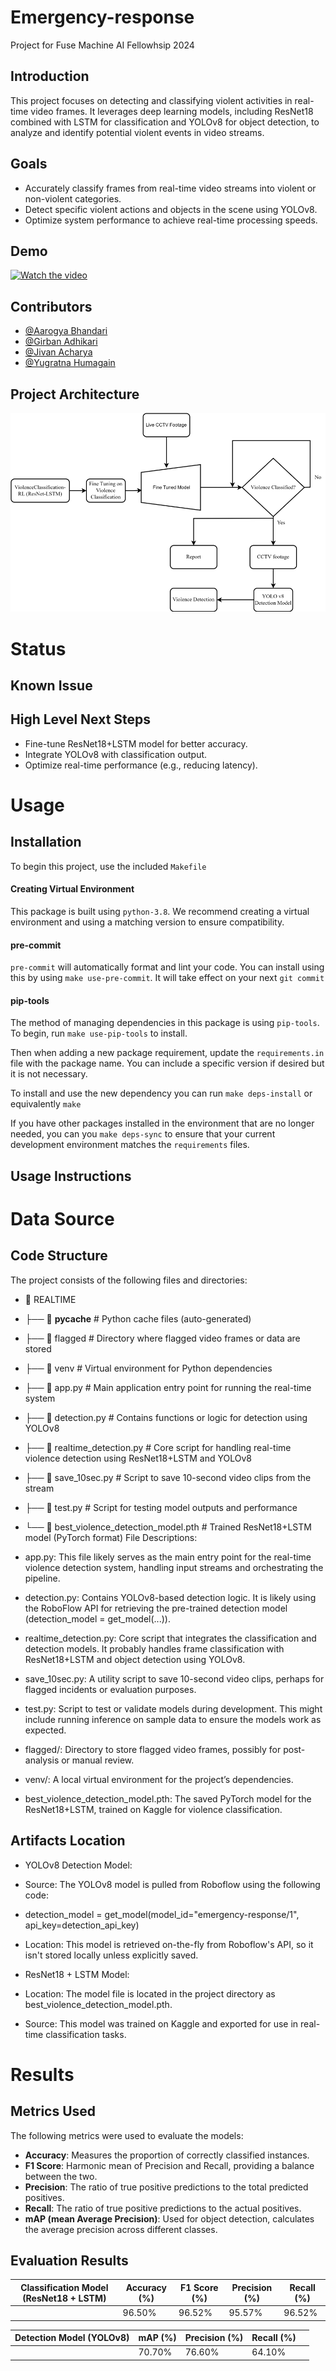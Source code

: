 # Emergency-response
Project for Fuse Machine AI Fellowhsip 2024

## Introduction
This project focuses on detecting and classifying violent activities in real-time video frames. It leverages deep learning models, including ResNet18 combined with LSTM for classification and YOLOv8 for object detection, to analyze and identify potential violent events in video streams.
## Goals
- Accurately classify frames from real-time video streams into violent or non-violent categories.
- Detect specific violent actions and objects in the scene using YOLOv8.
- Optimize system performance to achieve real-time processing speeds.

## Demo

[![Watch the video](https://img.youtube.com/vi/1r1BKatiC9c/sddefault.jpg)](https://www.youtube.com/watch?v=1r1BKatiC9c)

## Contributors
- [@Aarogya Bhandari](https://github.com/amewzzz)
- [@Girban Adhikari](https://github.com/adgirban)
- [@Jivan Acharya](https://github.com/JivanAcharya)
- [@Yugratna Humagain](https://github.com/yugratna19)
## Project Architecture
![Project Architecture](img/architecture.png)


# Status
## Known Issue
## High Level Next Steps
- Fine-tune ResNet18+LSTM model for better accuracy.
- Integrate YOLOv8 with classification output.
- Optimize real-time performance (e.g., reducing latency).

# Usage
## Installation
To begin this project, use the included `Makefile`

#### Creating Virtual Environment

This package is built using `python-3.8`. 
We recommend creating a virtual environment and using a matching version to ensure compatibility.

#### pre-commit

`pre-commit` will automatically format and lint your code. You can install using this by using
`make use-pre-commit`. It will take effect on your next `git commit`

#### pip-tools

The method of managing dependencies in this package is using `pip-tools`. To begin, run `make use-pip-tools` to install. 

Then when adding a new package requirement, update the `requirements.in` file with 
the package name. You can include a specific version if desired but it is not necessary. 

To install and use the new dependency you can run `make deps-install` or equivalently `make`

If you have other packages installed in the environment that are no longer needed, you can you `make deps-sync` to ensure that your current development environment matches the `requirements` files. 

## Usage Instructions


# Data Source
## Code Structure
The project consists of the following files and directories:

- 📂 REALTIME
- ├── 📂 __pycache__          # Python cache files (auto-generated)
- ├── 📂 flagged              # Directory where flagged video frames or data are stored
- ├── 📂 venv                 # Virtual environment for Python dependencies
- ├── 📄 app.py               # Main application entry point for running the real-time system
- ├── 📄 detection.py         # Contains functions or logic for detection using YOLOv8
- ├── 📄 realtime_detection.py # Core script for handling real-time violence detection using ResNet18+LSTM and YOLOv8
- ├── 📄 save_10sec.py        # Script to save 10-second video clips from the stream
- ├── 📄 test.py              # Script for testing model outputs and performance
- └── 📄 best_violence_detection_model.pth # Trained ResNet18+LSTM model (PyTorch format)
File Descriptions:
- app.py: This file likely serves as the main entry point for the real-time violence detection system, handling input streams and orchestrating the pipeline.

- detection.py: Contains YOLOv8-based detection logic. It is likely using the RoboFlow API for retrieving the pre-trained detection model (detection_model = get_model(...)).

- realtime_detection.py: Core script that integrates the classification and detection models. It probably handles frame classification with ResNet18+LSTM and object detection using YOLOv8.

- save_10sec.py: A utility script to save 10-second video clips, perhaps for flagged incidents or evaluation purposes.

- test.py: Script to test or validate models during development. This might include running inference on sample data to ensure the models work as expected.

- flagged/: Directory to store flagged video frames, possibly for post-analysis or manual review.

- venv/: A local virtual environment for the project’s dependencies.

- best_violence_detection_model.pth: The saved PyTorch model for the ResNet18+LSTM, trained on Kaggle for violence classification.
## Artifacts Location
- YOLOv8 Detection Model:

- Source: The YOLOv8 model is pulled from Roboflow using the following code:
- detection_model = get_model(model_id="emergency-response/1", api_key=detection_api_key)
- Location: This model is retrieved on-the-fly from Roboflow's API, so it isn't stored locally unless explicitly saved.
- ResNet18 + LSTM Model:

- Location: The model file is located in the project directory as best_violence_detection_model.pth.
- Source: This model was trained on Kaggle and exported for use in real-time classification tasks.
# Results
## Metrics Used
The following metrics were used to evaluate the models:

- **Accuracy**: Measures the proportion of correctly classified instances.
- **F1 Score**: Harmonic mean of Precision and Recall, providing a balance between the two.
- **Precision**: The ratio of true positive predictions to the total predicted positives.
- **Recall**: The ratio of true positive predictions to the actual positives.
- **mAP (mean Average Precision)**: Used for object detection, calculates the average precision across different classes.

## Evaluation Results

| Classification Model (ResNet18 + LSTM) | Accuracy (%) | F1 Score (%) | Precision (%) | Recall (%) |
|----------------------------------------|--------------|--------------|---------------|------------|
|                                        | 96.50%       | 96.52%       | 95.57%        | 96.52%     |

| Detection Model (YOLOv8)               | mAP (%)      | Precision (%)| Recall (%)    |            |
|----------------------------------------|--------------|--------------|---------------|------------|
|                                        | 70.70%       | 76.60%       | 64.10%        |            |
